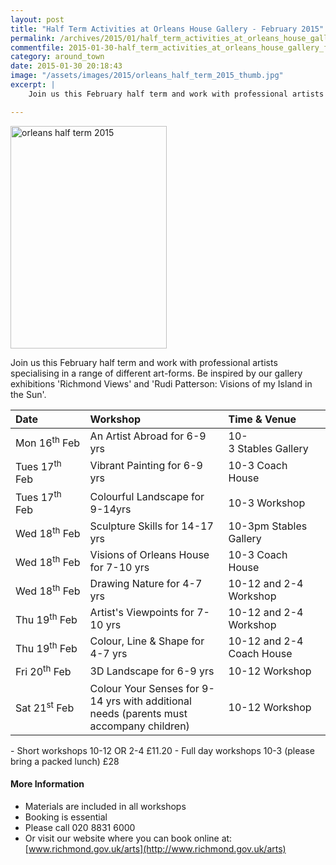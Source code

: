 ```yaml
---
layout: post
title: "Half Term Activities at Orleans House Gallery - February 2015"
permalink: /archives/2015/01/half_term_activities_at_orleans_house_gallery_febr.html
commentfile: 2015-01-30-half_term_activities_at_orleans_house_gallery_febr
category: around_town
date: 2015-01-30 20:18:43
image: "/assets/images/2015/orleans_half_term_2015_thumb.jpg"
excerpt: |
    Join us this February half term and work with professional artists specialising in a range of different art-forms.  Be inspired by our gallery exhibitions 'Richmond Views' and 'Rudi Patterson: Visions of my Island in the Sun'.

---
```


<a href="/assets/images/2015/orleans_half_term_2015.jpg" title="See larger version of - orleans half term 2015"><img src="/assets/images/2015/orleans_half_term_2015_thumb.jpg" width="250" height="356" alt="orleans half term 2015" class="photo right" /></a>

Join us this February half term and work with professional artists specialising in a range of different art-forms. Be inspired by our gallery exhibitions 'Richmond Views' and 'Rudi Patterson: Visions of my Island in the Sun'.

<div markdown="1" style="clear: both">

| Date                         | Workshop                                                                                | Time & Venue                   |
|:-----------------------------|:----------------------------------------------------------------------------------------|:-------------------------------|
| Mon&nbsp;16<sup>th</sup> Feb | An Artist Abroad for 6-9 yrs                                                            | 10-3&nbsp;Stables&nbsp;Gallery |
| Tues 17<sup>th</sup> Feb     | Vibrant Painting for 6-9 yrs                                                            | 10-3 Coach House               |
| Tues 17<sup>th</sup> Feb     | Colourful Landscape for 9-14yrs                                                         | 10-3 Workshop                  |
| Wed 18<sup>th</sup> Feb      | Sculpture Skills for 14-17 yrs                                                          | 10-3pm Stables Gallery         |
| Wed 18<sup>th</sup> Feb      | Visions of Orleans House for 7-10 yrs                                                   | 10-3 Coach House               |
| Wed 18<sup>th</sup> Feb      | Drawing Nature for 4-7 yrs                                                              | 10-12 and 2-4 Workshop         |
| Thu 19<sup>th</sup> Feb      | Artist's Viewpoints for 7-10 yrs                                                        | 10-12 and 2-4 Workshop         |
| Thu 19<sup>th</sup> Feb      | Colour, Line & Shape for 4-7 yrs                                                        | 10-12 and 2-4 Coach House      |
| Fri 20<sup>th</sup> Feb      | 3D Landscape for 6-9 yrs                                                                | 10-12 Workshop                 |
| Sat 21<sup>st</sup> Feb      | Colour Your Senses for 9-14 yrs with additional needs (parents must accompany children) | 10-12 Workshop                 |

</div>
-   Short workshops
    10-12 OR 2-4
    £11.20
-   Full day workshops
    10-3 (please bring a packed lunch)
    £28

#### More Information

-   Materials are included in all workshops
-   Booking is essential
-   Please call 020 8831 6000
-   Or visit our website where you can book online at: [www.richmond.gov.uk/arts](http://www.richmond.gov.uk/arts)
